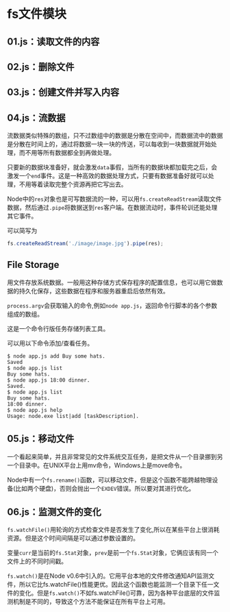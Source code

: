 # fs文件模块

## 01.js：读取文件的内容

## 02.js：删除文件

## 03.js：创建文件并写入内容

## 04.js：流数据

流数据类似特殊的数组，只不过数组中的数据是分散在空间中，而数据流中的数据是分散在时间上的，通过将数据一块一块的传送，可以每收到一块数据就开始处理，而不用等所有数据都全到再做处理。

只要新的数据块准备好，就会激发`data`事假，当所有的数据块都加载完之后，会激发一个`end`事件。这是一种高效的数据处理方式，只要有数据准备好就可以处理，不用等着读取完整个资源再把它写出去。

Node中的`res`对象也是可写数据流的一种，可以用`fs.createReadStream`读取文件数据，然后通过`.pipe`将数据送到`res`客户端。在数据流动时，事件轮训还能处理其它事件。

可以简写为

```javascript
fs.createReadStream('./image/image.jpg').pipe(res);
```

## File Storage

用文件存放系统数据。一般用这种存储方式保存程序的配置信息，也可以用它做数据的持久化保存，这些数据在程序和服务器重启后依然有效。

`process.argv`会获取输入的命令,例如`node app.js`，返回命令行脚本的各个参数组成的数组。

这是一个命令行版任务存储列表工具。

可以用以下命令添加/查看任务。

```
$ node app.js add Buy some hats.
Saved
$ node app.js list
Buy some hats.
$ node app.js 18:00 dinner.
Saved.
$ node app.js list
Buy some hats.
18:00 dinner.
$ node app.js help
Usage: node.exe list|add [taskDescription].
```

## 05.js：移动文件

一个看起来简单，并且非常常见的文件系统交互任务，是把文件从一个目录挪到另一个目录中。在UNIX平台上用mv命令，Windows上是move命令。

Node中有一个`fs.rename()`函数，可以移动文件，但是这个函数不能跨越物理设备(比如两个硬盘)，否则会抛出一个`EXDEV`错误。所以要对其进行优化。

## 06.js：监测文件的变化

`fs.watchFile()`用轮询的方式检查文件是否发生了变化,所以在某些平台上很消耗资源。但是这个时间间隔是可以通过参数设置的。

变量`curr`是当前的`fs.Stat`对象，`prev`是前一个`fs.Stat`对象，它俩应该有同一个文件上的不同时间戳。

`fs.watch()`是在Node v0.6中引入的。它用平台本地的文件修改通知API监测文件，所以它比fs.watchFile()性能更优。因此这个函数也能监测一个目录下任一文件的变化。但是`fs.watch()`不如fs.watchFile()可靠，因为各种平台底层的文件监测机制是不同的，导致这个方法不能保证在所有平台上可用。